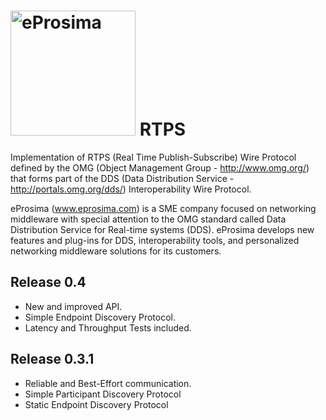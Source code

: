 <img src="http://eprosima.github.io/RTPS/images/eProsimaLogo.png" alt="eProsima" width="200"> RTPS
====

Implementation of RTPS (Real Time Publish-Subscribe) Wire Protocol defined by the OMG (Object Management Group - http://www.omg.org/) that forms part of the DDS (Data Distribution Service - http://portals.omg.org/dds/) Interoperability Wire Protocol.

eProsima (www.eprosima.com) is a SME company focused on networking middleware with special attention to the OMG standard called Data Distribution Service for Real-time systems (DDS).
eProsima develops new features and plug-ins for DDS, interoperability tools, and personalized networking middleware solutions for its customers.

## Release 0.4
* New and improved API.
* Simple Endpoint Discovery Protocol.
* Latency and Throughput Tests included.

## Release 0.3.1

* Reliable and Best-Effort communication.
* Simple Participant Discovery Protocol
* Static Endpoint Discovery Protocol

